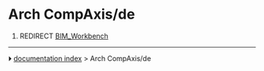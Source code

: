 # Arch CompAxis/de
1.  REDIRECT [BIM_Workbench](BIM_Workbench.md)



---
⏵ [documentation index](../README.md) > Arch CompAxis/de
